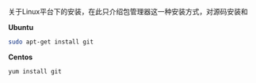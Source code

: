 关于Linux平台下的安装，在此只介绍包管理器这一种安装方式，对源码安装和

**Ubuntu**

```bash
sudo apt-get install git
```

**Centos**

```bash
yum install git
```



